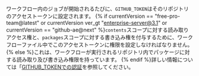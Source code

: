 ワークフロー内のジョブが開始されるたびに、`GITHUB_TOKEN`はそのリポジトリのアクセストークンに設定されます。 {% if currentVersion == "free-pro-team@latest" or currentVersion ver_gt "enterprise-server@3.1" or currentVersion == "github-ae@next" %}`contents`スコープに対する読み取りアクセス権と、`packages`スコープに対する書き込み権を付与するために、ワークフローファイル中でこのアクセストークンに権限を設定しなければなりません。 {% else %}これは、ワークフローが実行されるリポジトリ内でパッケージに対する読み取り及び書き込み権限を持っています。 {% endif %}詳しい情報については「[GITHUB_TOKENでの認証](/actions/configuring-and-managing-workflows/authenticating-with-the-github_token)を参照してください。